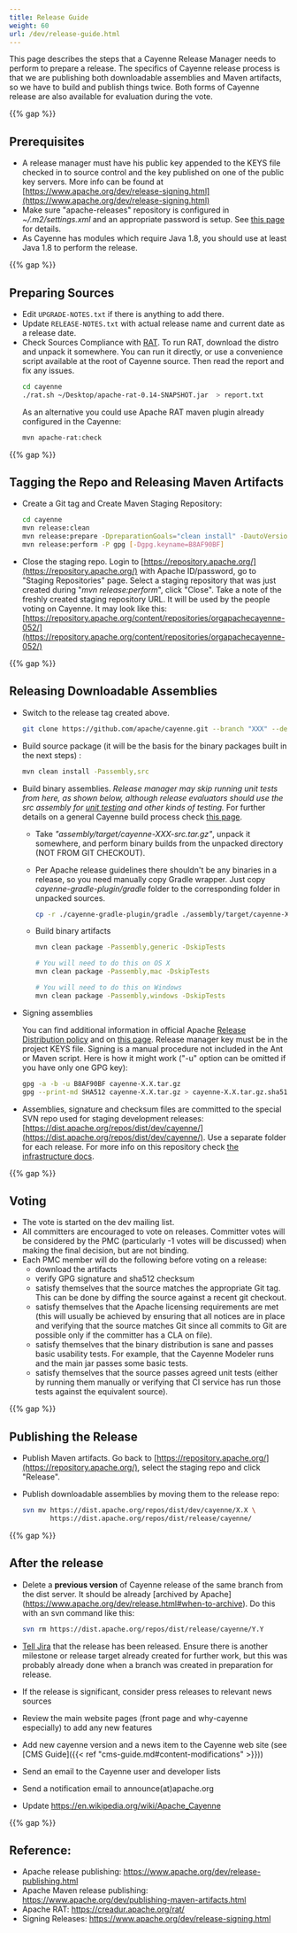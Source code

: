 ```yaml
---
title: Release Guide
weight: 60
url: /dev/release-guide.html
---
```


This page describes the steps that a Cayenne Release Manager needs to
perform to prepare a release. The specifics of Cayenne release process is
that we are publishing both downloadable assemblies and Maven artifacts, so
we have to build and publish things twice. Both forms of Cayenne release
are also available for evaluation during the vote.

{{% gap %}}

## Prerequisites

* A release manager must have his public key appended to the KEYS file
checked in to source control and the key published on one of the public key servers.
More info can be found at [https://www.apache.org/dev/release-signing.html](https://www.apache.org/dev/release-signing.html)
* Make sure "apache-releases" repository is configured in
*~/.m2/settings.xml* and an appropriate password is setup. See [this page](https://www.apache.org/dev/publishing-maven-artifacts.html)
 for details.
* As Cayenne has modules which require Java 1.8, you should use at least Java 1.8 to perform the release.

{{% gap %}}


## Preparing Sources

* Edit `UPGRADE-NOTES.txt` if there is anything to add there.
* Update `RELEASE-NOTES.txt` with actual release name and current date as a release date.
* Check Sources Compliance with [RAT](https://creadur.apache.org/rat/). To run RAT,
  download the distro and unpack it somewhere. You can run it directly, or use a convenience script available at the root of Cayenne 
  source. Then read the report and fix any issues.
  ```bash
  cd cayenne
  ./rat.sh ~/Desktop/apache-rat-0.14-SNAPSHOT.jar  > report.txt
  ```
  As an alternative you could use Apache RAT maven plugin already configured in the Cayenne:
  ```bash    
  mvn apache-rat:check
  ```

{{% gap %}}
    

## Tagging the Repo and Releasing Maven Artifacts 


* Create a Git tag and Create Maven Staging Repository:
  ```bash
  cd cayenne
  mvn release:clean
  mvn release:prepare -DpreparationGoals="clean install" -DautoVersionSubmodules=true
  mvn release:perform -P gpg [-Dgpg.keyname=B8AF90BF]
  ```

* Close the staging repo. Login to [https://repository.apache.org/](https://repository.apache.org/) with
Apache ID/password, go to "Staging Repositories" page. Select a staging
repository that was just created during "*mvn release:perform*", click
"Close". Take a note of the freshly created staging repository URL. It will
be used by the people voting on Cayenne. It may look like this:
[https://repository.apache.org/content/repositories/orgapachecayenne-052/](https://repository.apache.org/content/repositories/orgapachecayenne-052/) 

{{% gap %}}


## Releasing Downloadable Assemblies

* Switch to the release tag created above.
  ```bash
  git clone https://github.com/apache/cayenne.git --branch "XXX" --depth 1
  ```

* Build source package (it will be the basis for the binary packages built in the next steps) :
  ```bash
  mvn clean install -Passembly,src
  ```
    
* Build binary assemblies. _Release manager may skip running unit tests from here, as shown
  below, although release evaluators should use the src assembly for [unit testing](running-unit-tests.html)
  and other kinds of testing._ For further details on a general Cayenne build process check [this page](building-cayenne.html).

    * Take *"assembly/target/cayenne-XXX-src.tar.gz"*, unpack it somewhere, and
      perform binary builds from the unpacked directory (NOT FROM GIT CHECKOUT). 
      
    * Per Apache release guidelines there shouldn't be any binaries in a release, so you need manually copy
    Gradle wrapper. Just copy *cayenne-gradle-plugin/gradle* folder to the corresponding folder in unpacked sources.
        ```bash
        cp -r ./cayenne-gradle-plugin/gradle ./assembly/target/cayenne-XXX-src/cayenne-gradle-plugin/
        ```
      
    * Build binary artifacts
        ```bash
        mvn clean package -Passembly,generic -DskipTests

        # You will need to do this on OS X
        mvn clean package -Passembly,mac -DskipTests

        # You will need to do this on Windows
        mvn clean package -Passembly,windows -DskipTests
        ```   

* Signing assemblies

  You can find additional information in official Apache [Release Distribution policy](https://www.apache.org/dev/release-distribution) 
  and on [this page](https://www.apache.org/dev/release-signing.html). 
  Release manager key must be in the project KEYS file. Signing is a manual
  procedure not included in the Ant or Maven script. Here is how it might
  work ("-u" option can be omitted if you have only one GPG key):
  
  ```bash
  gpg -a -b -u B8AF90BF cayenne-X.X.tar.gz
  gpg --print-md SHA512 cayenne-X.X.tar.gz > cayenne-X.X.tar.gz.sha512
  ```

* Assemblies, signature and checksum files are committed to the special SVN repo
  used for staging development releases: [https://dist.apache.org/repos/dist/dev/cayenne/](https://dist.apache.org/repos/dist/dev/cayenne/). 
  Use a separate folder for each release. For more info on this repository check [the infrastructure docs](https://apache.org/legal/release-policy.html#stage).

{{% gap %}}


## Voting

* The vote is started on the dev mailing list.
* All committers are encouraged to vote on releases. Committer votes will
be considered by the PMC (particularly -1 votes will be discussed) when
making the final decision, but are not binding.
* Each PMC member will do the following before voting on a release:
    * download the artifacts
    * verify GPG signature and sha512 checksum 
    * satisfy themselves that the source matches the appropriate Git tag.
This can be done by diffing the source against a recent git checkout.
    * satisfy themselves that the Apache licensing requirements are met (this
will usually be achieved by ensuring that all notices are in place and
verifying that the source matches Git since all commits to Git are possible
only if the committer has a CLA on file).
    * satisfy themselves that the binary distribution is sane and passes
basic usability tests. For example, that the Cayenne Modeler runs and the
main jar passes some basic tests.
    * satisfy themselves that the source passes agreed unit tests (either by
running them manually or verifying that CI service has run those tests against
the equivalent source). 

{{% gap %}}


## Publishing the Release

* Publish Maven artifacts. Go back to [https://repository.apache.org/](https://repository.apache.org/),
select the staging repo and click "Release".

* Publish downloadable assemblies by moving them to the release repo:
  ```bash
  svn mv https://dist.apache.org/repos/dist/dev/cayenne/X.X \
         https://dist.apache.org/repos/dist/release/cayenne/
  ```
    
{{% gap %}}


## After the release


* Delete a **previous version** of Cayenne release of the same branch from the dist server. 
  It should be already [archived by Apache] (https://www.apache.org/dev/release.html#when-to-archive). Do this with an svn command like this:
  ```bash
  svn rm https://dist.apache.org/repos/dist/release/cayenne/Y.Y
  ```

* [Tell Jira](https://issues.apache.org/jira/plugins/servlet/project-config/CAY/versions)
 that the release has been released. Ensure there is another milestone or
release target already created for further work, but this was probably
already done when a branch was created in preparation for release.
* If the release is significant, consider press releases to relevant news
sources
* Review the main website pages (front page and why-cayenne especially) to
add any new features
* Add new cayenne version and a news item to the Cayenne web site (see [CMS Guide]({{< ref "cms-guide.md#content-modifications" >}}))
* Send an email to the Cayenne user and developer lists
* Send a notification email to announce(at)apache.org
* Update https://en.wikipedia.org/wiki/Apache_Cayenne

{{% gap %}}

    
## Reference:
    
* Apache release publishing: https://www.apache.org/dev/release-publishing.html
* Apache Maven release publishing: https://www.apache.org/dev/publishing-maven-artifacts.html
* Apache RAT: https://creadur.apache.org/rat/
* Signing Releases: https://www.apache.org/dev/release-signing.html
